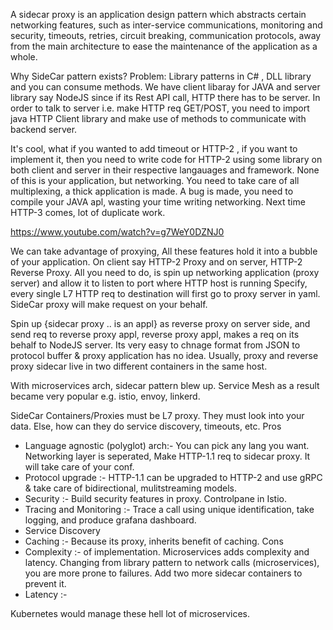 A sidecar proxy is an application design pattern which abstracts certain networking features, such as inter-service communications, monitoring and security, timeouts, retries, 
circuit breaking, communication protocols, away from the main architecture to ease the maintenance of the application as a whole.

Why SideCar pattern exists?
Problem: Library patterns in C# , DLL library and you can consume methods. We have client libaray for JAVA and server library say NodeJS since if its Rest API call, HTTP there has to be server.
In order to talk to server i.e. make HTTP req GET/POST, you need to import java HTTP Client library and make use of methods to communicate with backend server.

It's cool, what if you wanted to add timeout or HTTP-2 , if you want to implement it, then you need to write code for HTTP-2 using some library on both client and server in their respective langauages and framework.
None of this is your application, but networking.
You need to take care of all multiplexing, a thick application is made. A bug is made, you need to compile your JAVA apl, wasting your time writing networking. Next time HTTP-3 comes, lot of duplicate work.

https://www.youtube.com/watch?v=g7WeY0DZNJ0

We can take advantage of proxying,
All these features hold it into a bubble of your application. On client say HTTP-2 Proxy and on server, HTTP-2 Reverse Proxy. All you need to do, is spin up networking application (proxy server) and allow it to listen to port where HTTP host is running
Specify, every single L7 HTTP req to destination will first go to proxy server in yaml.
SideCar proxy will make request on your behalf.

Spin up {sidecar proxy .. is an appl} as reverse proxy on server side, and send req to reverse proxy appl, reverse proxy appl, makes a req on its behalf to NodeJS server. Its very easy to chnage format from JSON to protocol buffer & proxy application has no idea.
Usually, proxy and reverse proxy sidecar live in two different containers in the same host.

With microservices arch, sidecar pattern blew up. Service Mesh as a result became very popular e.g. istio, envoy, linkerd.

SideCar Containers/Proxies must be L7 proxy. They must look into your data. Else, how can they do service discovery, timeouts, etc.
Pros
- Language agnostic (polyglot) arch:- You can pick any lang you want. Networking layer is seperated, Make HTTP-1.1 req to sidecar proxy. It will take care of your conf.
- Protocol upgrade :- HTTP-1.1 can be upgraded to HTTP-2 and use gRPC & take care of bidirectional, mulitstreaming models.
- Security :- Build security features in proxy. Controlpane in Istio.
- Tracing and Monitoring :- Trace a call using unique identification, take logging, and produce grafana dashboard. 
- Service Discovery
- Caching :- Because its proxy, inherits benefit of caching. 
Cons
- Complexity :- of implementation. Microservices adds complexity and latency. Changing from library pattern to network calls (microservices), you are more prone to failures. Add two more sidecar containers to prevent it.
- Latency :- 

Kubernetes would manage these hell lot of microservices.

